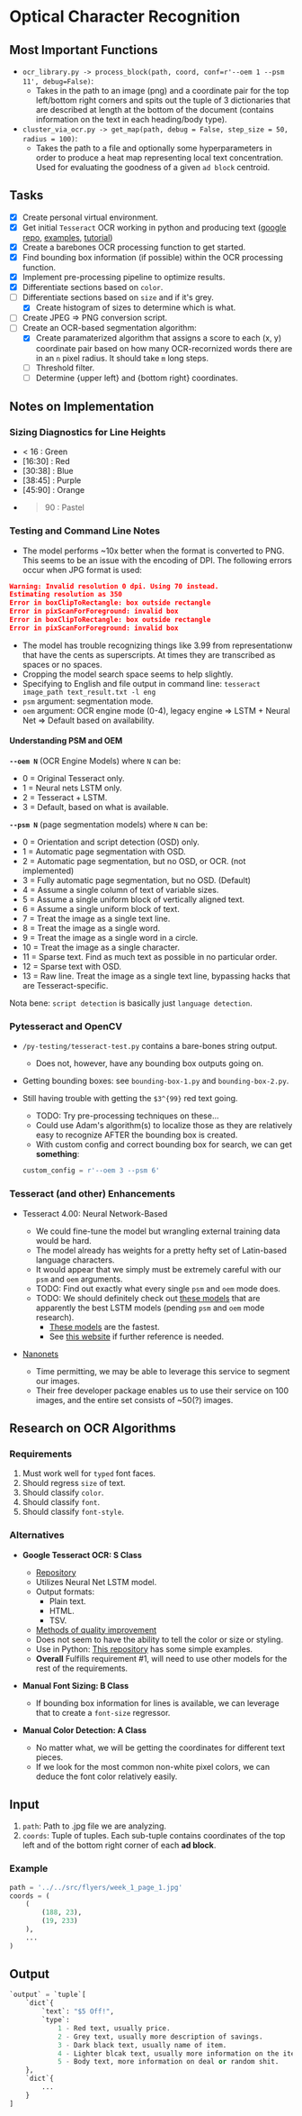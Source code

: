 # Optical Character Recognition

## Most Important Functions
* `ocr_library.py -> process_block(path, coord, conf=r'--oem 1 --psm 11', debug=False)`:
  * Takes in the path to an image (png) and a coordinate pair for the top left/bottom right corners and spits out the tuple of 3 dictionaries that are described at length at the bottom of the document (contains information on the text in each heading/body type).
* `cluster_via_ocr.py -> get_map(path, debug = False, step_size = 50, radius = 100)`:
  * Takes the path to a file and optionally some hyperparameters in order to produce a heat map representing local text concentration. Used for evaluating 
  the goodness of a given `ad block` centroid.


## Tasks

* [x] Create personal virtual environment.
* [x] Get initial `Tesseract` OCR working in python and producing text ([google repo](https://github.com/tesseract-ocr/tesseract), [examples](https://github.com/nikhilkumarsingh/tesseract-python), [tutorial](https://nanonets.com/blog/ocr-with-tesseract/#introduction))
* [x] Create a barebones OCR processing function to get started.
* [x] Find bounding box information (if possible) within the OCR processing function.
* [x] Implement pre-processing pipeline to optimize results.
* [x] Differentiate sections based on `color`.
* [ ] Differentiate sections based on `size` and if it's grey.
  * [x] Create histogram of sizes to determine which is what.
* [ ] Create JPEG => PNG conversion script.
* [ ] Create an OCR-based segmentation algorithm:
  * [x] Create paramaterized algorithm that assigns a score to each (x, y) coordinate pair based on how many OCR-recornized words there are in an `n` pixel radius. It should take `m` long steps.
  * [ ] Threshold filter.
  * [ ] Determine {upper left} and {bottom right} coordinates.

## Notes on Implementation


### Sizing Diagnostics for Line Heights

* < 16 : Green
* [16:30] : Red
* [30:38] : Blue
* [38:45] : Purple
* [45:90] : Orange
* > 90 : Pastel

### Testing and Command Line Notes

* The model performs ~10x better when the format is converted to PNG. This seems to be an issue with 
the encoding of DPI. The following errors occur when JPG format is used:

```JSON
Warning: Invalid resolution 0 dpi. Using 70 instead.
Estimating resolution as 350
Error in boxClipToRectangle: box outside rectangle
Error in pixScanForForeground: invalid box
Error in boxClipToRectangle: box outside rectangle
Error in pixScanForForeground: invalid box
```

* The model has trouble recognizing things like 3.99 from representationw that have the cents as superscripts. At times they are transcribed as spaces or no spaces.
* Cropping the model search space seems to help slightly.
* Specifying to English and file output in command line: `tesseract image_path text_result.txt -l eng`
* `psm` argument: segmentation mode.
* `oem` argument: OCR engine mode (0-4), legacy engine => LSTM + Neural Net => Default based on availability.

#### Understanding PSM and OEM

**`--oem N`** (OCR Engine Models) where `N` can be:

* 0 = Original Tesseract only.
* 1 = Neural nets LSTM only.
* 2 = Tesseract + LSTM.
* 3 = Default, based on what is available.

**`--psm N`** (page segmentation models) where `N` can be:

* 0 = Orientation and script detection (OSD) only.
* 1 = Automatic page segmentation with OSD.
* 2 = Automatic page segmentation, but no OSD, or OCR. (not implemented)
* 3 = Fully automatic page segmentation, but no OSD. (Default)
* 4 = Assume a single column of text of variable sizes.
* 5 = Assume a single uniform block of vertically aligned text.
* 6 = Assume a single uniform block of text.
* 7 = Treat the image as a single text line.
* 8 = Treat the image as a single word.
* 9 = Treat the image as a single word in a circle.
* 10 = Treat the image as a single character.
* 11 = Sparse text. Find as much text as possible in no particular order.
* 12 = Sparse text with OSD.
* 13 = Raw line. Treat the image as a single text line, bypassing hacks that are Tesseract-specific.

Nota bene: `script detection` is basically just `language detection`.


### Pytesseract and OpenCV

* `/py-testing/tesseract-test.py` contains a bare-bones string output.
  * Does not, however, have any bounding box outputs going on.
* Getting bounding boxes: see `bounding-box-1.py` and `bounding-box-2.py`.
* Still having trouble with getting the `$3^{99}` red text going. 
  * TODO: Try pre-processing techniques on these...
  * Could use Adam's algorithm(s) to localize those as they are relatively easy to recognize AFTER the bounding box is created.
  * With custom config and correct bounding box for search, we can get **something**:

  ```python
  custom_config = r'--oem 3 --psm 6'
  ```

### Tesseract (and other) Enhancements

* Tesseract 4.00: Neural Network-Based
  * We could fine-tune the model but wrangling external training data would be hard.
  * The model already has weights for a pretty hefty set of Latin-based language characters.
  * It would appear that we simply must be extremely careful with our `psm` and `oem` arguments.
  * TODO: Find out exactly what every single `psm` and `oem` mode does.
  * TODO: We should definitely check out [these models](https://github.com/tesseract-ocr/tessdata_best) that are apparently the best LSTM models (pending `psm` and `oem` mode research).
    * [These models](https://github.com/tesseract-ocr/tessdata_fast) are the fastest.
    * See [this website](https://www.endpoint.com/blog/2018/07/09/training-tesseract-models-from-scratch) if further reference is needed.

* [Nanonets](https://nanonets.com/pricing/)
  * Time permitting, we may be able to leverage this service to segment our images.
  * Their free developer package enables us to use their service on 100 images, and the 
  entire set consists of ~50(?) images.


## Research on OCR Algorithms

### Requirements

1. Must work well for `typed` font faces.
2. Should regress `size` of text.
3. Should classify `color`.
4. Should classify `font`.
5. Should classify `font-style`.

### Alternatives

* **Google Tesseract OCR: S Class**
  * [Repository](https://github.com/tesseract-ocr/tesseract)
  * Utilizes Neural Net LSTM model.
  * Output formats: 
    * Plain text.
	* HTML.
	* TSV. 
  * [Methods of quality improvement](https://github.com/tesseract-ocr/tesseract/wiki/ImproveQuality)
  * Does not seem to have the ability to tell the color or size or styling.
  * Use in Python: [This repository](https://github.com/nikhilkumarsingh/tesseract-python) has some simple examples.
  * **Overall** Fulfills requirement #1, will need to use other models for the rest of the requirements.

* **Manual Font Sizing: B Class**
  * If bounding box information for lines is available, we can leverage that to create a `font-size` regressor.

* **Manual Color Detection: A Class**
  * No matter what, we will be getting the coordinates for different text pieces.
  * If we look for the most common non-white pixel colors, we can deduce the font color relatively easily. 


## Input

1. `path`: Path to .jpg file we are analyzing.
2. `coords`: Tuple of tuples. Each sub-tuple contains coordinates of the top left and of the bottom right corner of each **ad block**.

### Example

```python
path = '../../src/flyers/week_1_page_1.jpg'
coords = (
    (
        (188, 23),
        (19, 233)
    ),
    ...
)
```

## Output

```python
`output` = `tuple`[
    `dict`{
        `text`: "$5 Off!",
		`type`: 
			1 - Red text, usually price.
			2 - Grey text, usually more description of savings.
			3 - Dark black text, usually name of item.
			4 - Lighter blcak text, usually more information on the item.
			5 - Body text, more information on deal or random shit. 
    },
    `dict`{
        ...
    }
]
```
